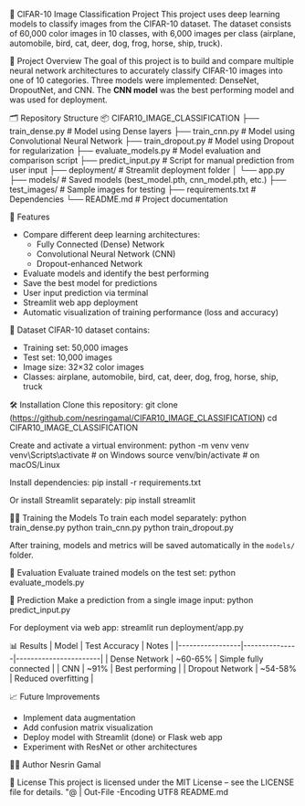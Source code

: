 👕 CIFAR-10 Image Classification Project
This project uses deep learning models to classify images from the CIFAR-10 dataset.
The dataset consists of 60,000 color images in 10 classes, with 6,000 images per class (airplane, automobile, bird, cat, deer, dog, frog, horse, ship, truck).

🧠 Project Overview
The goal of this project is to build and compare multiple neural network architectures to accurately classify CIFAR-10 images into one of 10 categories. Three models were implemented: DenseNet, DropoutNet, and CNN. The **CNN model** was the best performing model and was used for deployment.

🗂️ Repository Structure
📦 CIFAR10_IMAGE_CLASSIFICATION
├── train_dense.py          # Model using Dense layers
├── train_cnn.py            # Model using Convolutional Neural Network
├── train_dropout.py        # Model using Dropout for regularization
├── evaluate_models.py      # Model evaluation and comparison script
├── predict_input.py        # Script for manual prediction from user input
├── deployment/             # Streamlit deployment folder
│   └── app.py
├── models/                 # Saved models (best_model.pth, cnn_model.pth, etc.)
├── test_images/            # Sample images for testing
├── requirements.txt        # Dependencies
└── README.md               # Project documentation

🚀 Features
- Compare different deep learning architectures:
  - Fully Connected (Dense) Network
  - Convolutional Neural Network (CNN)
  - Dropout-enhanced Network
- Evaluate models and identify the best performing
- Save the best model for predictions
- User input prediction via terminal
- Streamlit web app deployment
- Automatic visualization of training performance (loss and accuracy)

🧩 Dataset
CIFAR-10 dataset contains:
- Training set: 50,000 images
- Test set: 10,000 images
- Image size: 32×32 color images
- Classes: airplane, automobile, bird, cat, deer, dog, frog, horse, ship, truck

🛠️ Installation
Clone this repository:
git clone (https://github.com/nesringamal/CIFAR10_IMAGE_CLASSIFICATION)
cd CIFAR10_IMAGE_CLASSIFICATION

Create and activate a virtual environment:
python -m venv venv
venv\Scripts\activate      # on Windows
source venv/bin/activate   # on macOS/Linux

Install dependencies:
pip install -r requirements.txt

Or install Streamlit separately:
pip install streamlit

🏋️‍♂️ Training the Models
To train each model separately:
python train_dense.py
python train_cnn.py
python train_dropout.py

After training, models and metrics will be saved automatically in the `models/` folder.

🧾 Evaluation
Evaluate trained models on the test set:
python evaluate_models.py

🔮 Prediction
Make a prediction from a single image input:
python predict_input.py

For deployment via web app:
streamlit run deployment/app.py

📊 Results
| Model            | Test Accuracy | Notes                  |
|-----------------|---------------|-----------------------|
| Dense Network    | ~60-65%       | Simple fully connected |
| CNN              | ~91%          | Best performing        |
| Dropout Network  | ~54-58%       | Reduced overfitting    |

📈 Future Improvements
- Implement data augmentation
- Add confusion matrix visualization
- Deploy model with Streamlit (done) or Flask web app
- Experiment with ResNet or other architectures

🧑‍💻 Author
Nesrin Gamal  


🪪 License
This project is licensed under the MIT License – see the LICENSE file for details.
"@ | Out-File -Encoding UTF8 README.md
